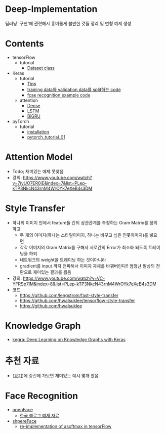 # Deep-Implementation
딥러닝 '구현'에 관련해서 흥미롭게 볼만한 것들 정리 및 변형 예제 생성

# Contents
- tensorFlow
  - tutorial
    - [Dataset class](tensorflow_tutorial/dataset.md)
- Keras
  - tutorial
    - [Tips](keras_tutorial/keras.md)
    - [training data와 validation data를 split하는 code](keras_tutorial/csv_split_training_validation.ipynb)
    - [fcae recognition example code](keras_tutorial/face_recognition.ipynb)
  - attention
    - [Dense](keras_tutorial/attention/attention_dense.ipynb)
    - [LSTM](keras_tutorial/attention/attention_lstm.ipynb)
    - [BiGRU](keras_tutorial/attention/attention_BiGRU.ipynb)
- pyTorch
  - tutorial
    - [installation](pytorch_tutorial/installation.ipynb)
    - [pytorch_tutorial_01](pytorch_tutorial/pytorch_tutorial_01.ipynb)

# Attention Model
- Todo; 재미있는 예제 못찾음
- 강의: https://www.youtube.com/watch?v=7ivUO7ER0iE&index=7&list=PLep-kTP3NkcN43rnM4WrOYk7eXeB4s3DM 

# Style Transfer 
- 하나의 이미지 안에서 feature들 간의 상관관계를 측정하는 Gram Matrix를 정의하고
  - 두 개의 이미지(하나는 스타일이미지, 하나는 바꾸고 싶은 인풋이미지)를 넣으면
  - 각각 이미지의 Gram Matrix를 구해서 서로간의 Error가 최소화 되도록 트레이닝을 하되
  - 네트워크의 weight을 트레이닝 하는 것이아니라
  - gradient를 input 까지 전파해서 이미지 자체를 바꿔버린다!! 엄청난 발상의 전환으로 재미있는 결과를 뽑음
- 강의: https://www.youtube.com/watch?v=VC-YFRSp7lM&index=8&list=PLep-kTP3NkcN43rnM4WrOYk7eXeB4s3DM 
- 코드
  - https://github.com/lengstrom/fast-style-transfer
  - https://github.com/hwalsuklee/tensorflow-style-transfer
  - https://github.com/hwalsuklee

# Knowledge Graph
- [kegra: Deep Learning on Knowledge Graphs with Keras](https://towardsdatascience.com/kegra-deep-learning-on-knowledge-graphs-with-keras-98e340488b93)

# 추천 자료
- ([요기](https://github.com/fchollet/keras-resources))에 중간에 가보면 재미있는 예시 몇개 있음

# Face Recognition
  - [openFace](https://github.com/cmusatyalab/openface)
    - [한국 블로그 예제 자료](https://www.popit.kr/openface-exo-member-face-recognition/)
  - [shpereFace](https://github.com/wy1iu/sphereface)
    - [re-implementation of asoftmax in tensorFlow](https://github.com/pppoe/tensorflow-sphereface-asoftmax)
